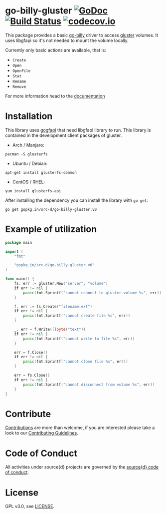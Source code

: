 # go-billy-gluster [![GoDoc](https://godoc.org/gopkg.in/src-d/go-billy-gluster.v0?status.svg)](https://godoc.org/github.com/src-d/go-billy-gluster) [![Build Status](https://travis-ci.org/src-d/go-billy-gluster.svg)](https://travis-ci.org/src-d/go-billy-gluster) [![codecov.io](https://codecov.io/github/src-d/go-billy-gluster/coverage.svg)](https://codecov.io/github/src-d/go-billy-gluster)

This package provides a basic [go-billy](https://github.com/src-d/go-billy) driver to access [gluster](https://www.gluster.org/) volumes. It uses libgfapi so it's not needed to mount the volume locally.

Currently only basic actions are available, that is:

* `Create`
* `Open`
* `OpenFile`
* `Stat`
* `Rename`
* `Remove`

For more information head to the [documentation](https://godoc.org/gopkg.in/src-d/go-billy-gluster.v0)

# Installation

This library uses [gogfapi](https://github.com/gluster/gogfapi) that need libgfapi library to run. This library is contained in the development client packages of gluster.

* Arch / Manjaro:

```
pacman -S glusterfs
```

* Ubuntu / Debian:

```
apt-get install glusterfs-common
```

* CentOS / RHEL:

```
yum install glusterfs-api
```

After installing the dependency you can install the library with `go get`:

```
go get gopkg.in/src-d/go-billy-gluster.v0
```

# Example of utilization

```go
package main

import (
	"fmt"

	"gopkg.in/src-d/go-billy-gluster.v0"
)

func main() {
	fs, err := gluster.New("server", "volume")
	if err != nil {
		panic(fmt.Sprintf("cannot connect to gluster volume %s", err))
	}

	f, err := fs.Create("filename.ext")
	if err != nil {
		panic(fmt.Sprintf("cannot create file %s", err))
	}

	_, err = f.Write([]byte("text"))
	if err != nil {
		panic(fmt.Sprintf("cannot write to file %s", err))
	}

	err = f.Close()
	if err != nil {
		panic(fmt.Sprintf("cannot close file %s", err))
	}

	err = fs.Close()
	if err != nil {
		panic(fmt.Sprintf("cannot disconnect from volume %s", err))
	}
}
```

# Contribute

[Contributions](https://github.com/src-d/go-billy-gluster/issues) are more than welcome, if you are interested please take a look to our [Contributing Guidelines](CONTRIBUTING.md).

# Code of Conduct

All activities under source{d} projects are governed by the [source{d} code of conduct](.github/CODE_OF_CONDUCT.md).

# License

GPL v3.0, see [LICENSE](LICENSE).

